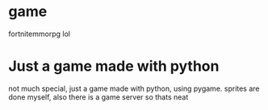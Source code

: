 # game
fortnitemmorpg lol

# Just a game made with python
not much special, just a game made with  python, using pygame.
sprites are done myself, also there is a game server so thats neat
